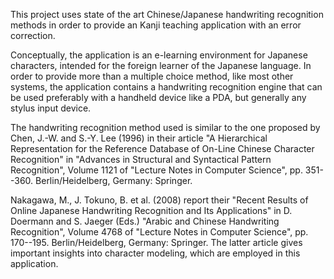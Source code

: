 This project uses state of the art Chinese/Japanese handwriting recognition methods in order to provide an Kanji teaching application with an error correction.

Conceptually, the application is an e-learning environment for Japanese characters, intended for the foreign learner of the Japanese language. In order to provide more than a  multiple choice method, like most other systems, the application contains a handwriting recognition engine that can be used preferably with a handheld device like a PDA, but generally any stylus input device.

The handwriting recognition method used is similar to the one proposed by Chen, J.-W. and S.-Y. Lee (1996) in their article "A Hierarchical Representation for the Reference Database of On-Line Chinese Character Recognition" in "Advances in Structural and Syntactical Pattern Recognition", Volume
1121 of "Lecture Notes in Computer Science", pp. 351--360. Berlin/Heidelberg, Germany: Springer.

Nakagawa, M., J. Tokuno, B. et al. (2008) report their "Recent Results of Online Japanese Handwriting Recognition
and Its Applications" in D. Doermann and S. Jaeger (Eds.) "Arabic and Chinese Handwriting Recognition", Volume 4768 of "Lecture Notes in Computer Science", pp. 170--195. Berlin/Heidelberg, Germany: Springer.
The latter article gives important insights into character modeling, which are employed in this application.